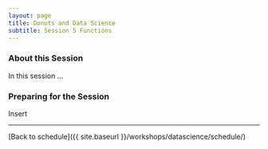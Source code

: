 ```yaml
---
layout: page
title: Donuts and Data Science
subtitle: Session 5 Functions
---
```


### About this Session

In this session ...

### Preparing for the Session

Insert

* * *

[Back to schedule]({{ site.baseurl }}/workshops/datascience/schedule/)